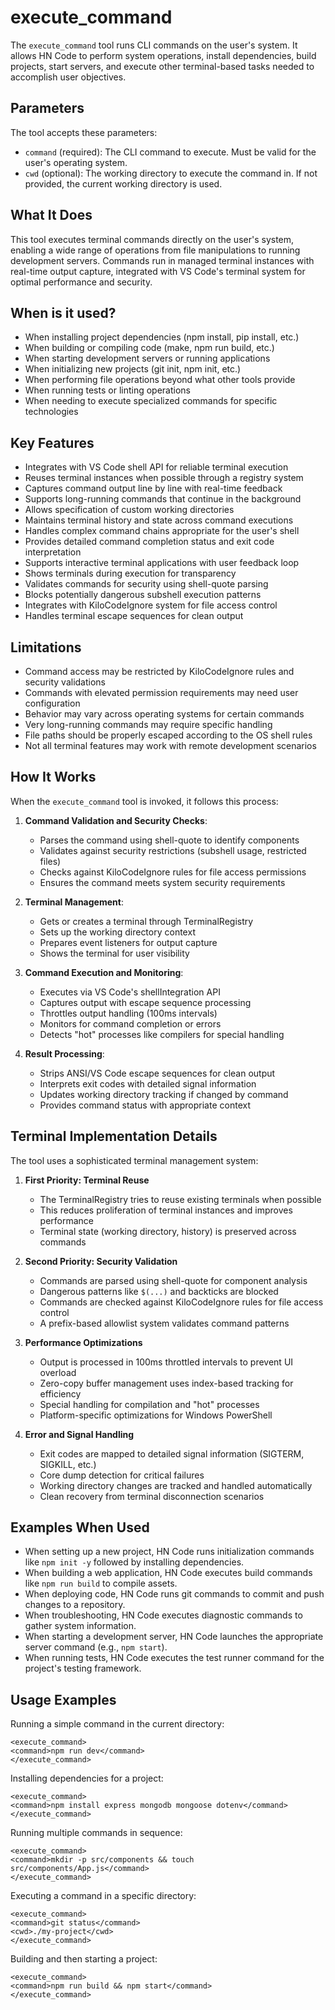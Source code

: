 # execute_command

The `execute_command` tool runs CLI commands on the user's system. It allows HN Code to perform system operations, install dependencies, build projects, start servers, and execute other terminal-based tasks needed to accomplish user objectives.

## Parameters

The tool accepts these parameters:

- `command` (required): The CLI command to execute. Must be valid for the user's operating system.
- `cwd` (optional): The working directory to execute the command in. If not provided, the current working directory is used.

## What It Does

This tool executes terminal commands directly on the user's system, enabling a wide range of operations from file manipulations to running development servers. Commands run in managed terminal instances with real-time output capture, integrated with VS Code's terminal system for optimal performance and security.

## When is it used?

- When installing project dependencies (npm install, pip install, etc.)
- When building or compiling code (make, npm run build, etc.)
- When starting development servers or running applications
- When initializing new projects (git init, npm init, etc.)
- When performing file operations beyond what other tools provide
- When running tests or linting operations
- When needing to execute specialized commands for specific technologies

## Key Features

- Integrates with VS Code shell API for reliable terminal execution
- Reuses terminal instances when possible through a registry system
- Captures command output line by line with real-time feedback
- Supports long-running commands that continue in the background
- Allows specification of custom working directories
- Maintains terminal history and state across command executions
- Handles complex command chains appropriate for the user's shell
- Provides detailed command completion status and exit code interpretation
- Supports interactive terminal applications with user feedback loop
- Shows terminals during execution for transparency
- Validates commands for security using shell-quote parsing
- Blocks potentially dangerous subshell execution patterns
- Integrates with KiloCodeIgnore system for file access control
- Handles terminal escape sequences for clean output

## Limitations

- Command access may be restricted by KiloCodeIgnore rules and security validations
- Commands with elevated permission requirements may need user configuration
- Behavior may vary across operating systems for certain commands
- Very long-running commands may require specific handling
- File paths should be properly escaped according to the OS shell rules
- Not all terminal features may work with remote development scenarios

## How It Works

When the `execute_command` tool is invoked, it follows this process:

1. **Command Validation and Security Checks**:

    - Parses the command using shell-quote to identify components
    - Validates against security restrictions (subshell usage, restricted files)
    - Checks against KiloCodeIgnore rules for file access permissions
    - Ensures the command meets system security requirements

2. **Terminal Management**:

    - Gets or creates a terminal through TerminalRegistry
    - Sets up the working directory context
    - Prepares event listeners for output capture
    - Shows the terminal for user visibility

3. **Command Execution and Monitoring**:

    - Executes via VS Code's shellIntegration API
    - Captures output with escape sequence processing
    - Throttles output handling (100ms intervals)
    - Monitors for command completion or errors
    - Detects "hot" processes like compilers for special handling

4. **Result Processing**:
    - Strips ANSI/VS Code escape sequences for clean output
    - Interprets exit codes with detailed signal information
    - Updates working directory tracking if changed by command
    - Provides command status with appropriate context

## Terminal Implementation Details

The tool uses a sophisticated terminal management system:

1. **First Priority: Terminal Reuse**

    - The TerminalRegistry tries to reuse existing terminals when possible
    - This reduces proliferation of terminal instances and improves performance
    - Terminal state (working directory, history) is preserved across commands

2. **Second Priority: Security Validation**

    - Commands are parsed using shell-quote for component analysis
    - Dangerous patterns like `$(...)` and backticks are blocked
    - Commands are checked against KiloCodeIgnore rules for file access control
    - A prefix-based allowlist system validates command patterns

3. **Performance Optimizations**

    - Output is processed in 100ms throttled intervals to prevent UI overload
    - Zero-copy buffer management uses index-based tracking for efficiency
    - Special handling for compilation and "hot" processes
    - Platform-specific optimizations for Windows PowerShell

4. **Error and Signal Handling**
    - Exit codes are mapped to detailed signal information (SIGTERM, SIGKILL, etc.)
    - Core dump detection for critical failures
    - Working directory changes are tracked and handled automatically
    - Clean recovery from terminal disconnection scenarios

## Examples When Used

- When setting up a new project, HN Code runs initialization commands like `npm init -y` followed by installing dependencies.
- When building a web application, HN Code executes build commands like `npm run build` to compile assets.
- When deploying code, HN Code runs git commands to commit and push changes to a repository.
- When troubleshooting, HN Code executes diagnostic commands to gather system information.
- When starting a development server, HN Code launches the appropriate server command (e.g., `npm start`).
- When running tests, HN Code executes the test runner command for the project's testing framework.

## Usage Examples

Running a simple command in the current directory:

```
<execute_command>
<command>npm run dev</command>
</execute_command>
```

Installing dependencies for a project:

```
<execute_command>
<command>npm install express mongodb mongoose dotenv</command>
</execute_command>
```

Running multiple commands in sequence:

```
<execute_command>
<command>mkdir -p src/components && touch src/components/App.js</command>
</execute_command>
```

Executing a command in a specific directory:

```
<execute_command>
<command>git status</command>
<cwd>./my-project</cwd>
</execute_command>
```

Building and then starting a project:

```
<execute_command>
<command>npm run build && npm start</command>
</execute_command>
```
